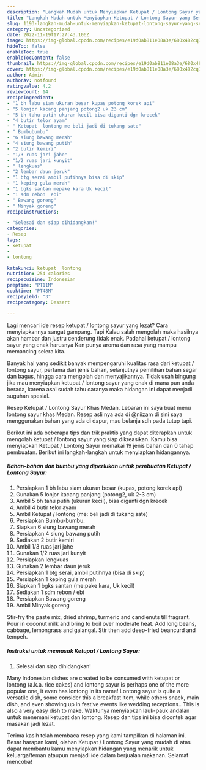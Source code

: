 ```yaml
---
description: "Langkah Mudah untuk Menyiapkan Ketupat / Lontong Sayur yang Sempurna, Buat Buka Puasa}"
title: "Langkah Mudah untuk Menyiapkan Ketupat / Lontong Sayur yang Sempurna, Buat Buka Puasa}"
slug: 1193-langkah-mudah-untuk-menyiapkan-ketupat-lontong-sayur-yang-sempurna-buat-buka-puasa
category: Uncategorized
date: 2022-11-19T17:27:43.106Z
image: https://img-global.cpcdn.com/recipes/e19d0ab811e08a3e/680x482cq70/ketupat-lontong-sayur-foto-resep-utama.jpg
hideToc: false
enableToc: true
enableTocContent: false
thumbnail: https://img-global.cpcdn.com/recipes/e19d0ab811e08a3e/680x482cq70/ketupat-lontong-sayur-foto-resep-utama.jpg
cover: https://img-global.cpcdn.com/recipes/e19d0ab811e08a3e/680x482cq70/ketupat-lontong-sayur-foto-resep-utama.jpg
author: Admin
authorAv: notfound
ratingvalue: 4.2
reviewcount: 14
recipeingredient:
- "1 bh labu siam ukuran besar kupas potong korek api"
- "5 lonjor kacang panjang potong2 uk 23 cm"
- "5 bh tahu putih ukuran kecil bisa diganti dgn krecek"
- "4 butir telor ayam"
- " Ketupat  lontong me beli jadi di tukang sate"
- " Bumbubumbu"
- "6 siung bawang merah"
- "4 siung bawang putih"
- "2 butir kemiri"
- "1/3 ruas jari jahe"
- "1/2 ruas jari kunyit"
- " lengkuas"
- "2 lembar daun jeruk"
- "1 btg serai ambil putihnya bisa di skip"
- "1 keping gula merah"
- "1 bgks santan mepake kara Uk kecil"
- "1 sdm rebon  ebi"
- " Bawang goreng"
- " Minyak goreng"
recipeinstructions:

- "Selesai dan siap dihidangkan!"
categories:
- Resep
tags:
- ketupat
- 
- lontong

katakunci: ketupat  lontong 
nutrition: 254 calories
recipecuisine: Indonesian
preptime: "PT11M"
cooktime: "PT48M"
recipeyield: "3"
recipecategory: Dessert

---
```



Lagi mencari ide resep ketupat / lontong sayur yang lezat? Cara menyiapkannya sangat gampang. Tapi Kalau salah mengolah maka hasilnya akan hambar dan justru cenderung tidak enak. Padahal ketupat / lontong sayur yang enak harusnya Kan punya aroma dan rasa yang mampu memancing selera kita.


Banyak hal yang sedikit banyak mempengaruhi kualitas rasa dari ketupat / lontong sayur, pertama dari jenis bahan, selanjutnya pemilihan bahan segar dan bagus, hingga cara mengolah dan menyajikannya. Tidak usah bingung jika mau menyiapkan ketupat / lontong sayur yang enak di mana pun anda berada, karena asal sudah tahu caranya maka hidangan ini dapat menjadi suguhan spesial.

Resep Ketupat / Lontong Sayur Khas Medan. Lebaran ini saya buat menu lontong sayur khas Medan. Resep asli nya ada di @niizam di sini saya menggunakan bahan yang ada di dapur, mau belanja sdh pada tutup tapi.


Berikut ini ada beberapa tips dan trik praktis yang dapat diterapkan untuk mengolah ketupat / lontong sayur yang siap dikreasikan. Kamu bisa menyiapkan Ketupat / Lontong Sayur memakai 19 jenis bahan dan 0 tahap pembuatan. Berikut ini langkah-langkah untuk menyiapkan hidangannya.

<!--inarticleads1-->

##### Bahan-bahan dan bumbu yang diperlukan untuk pembuatan Ketupat / Lontong Sayur:

1. Persiapkan 1 bh labu siam ukuran besar (kupas, potong korek api)
1. Gunakan 5 lonjor kacang panjang (potong2, uk 2-3 cm)
1. Ambil 5 bh tahu putih (ukuran kecil), bisa diganti dgn krecek
1. Ambil 4 butir telor ayam
1. Ambil  Ketupat / lontong (me: beli jadi di tukang sate)
1. Persiapkan  Bumbu-bumbu:
1. Siapkan 6 siung bawang merah
1. Persiapkan 4 siung bawang putih
1. Sediakan 2 butir kemiri
1. Ambil 1/3 ruas jari jahe
1. Gunakan 1/2 ruas jari kunyit
1. Persiapkan  lengkuas
1. Gunakan 2 lembar daun jeruk
1. Persiapkan 1 btg serai, ambil putihnya (bisa di skip)
1. Persiapkan 1 keping gula merah
1. Siapkan 1 bgks santan (me:pake kara, Uk kecil)
1. Sediakan 1 sdm rebon / ebi
1. Persiapkan  Bawang goreng
1. Ambil  Minyak goreng


Stir-fry the paste mix, dried shrimp, turmeric and candlenuts till fragrant. Pour in coconut milk and bring to boil over moderate heat. Add long beans, cabbage, lemongrass and galangal. Stir then add deep-fried beancurd and tempeh. 

<!--inarticleads2-->

##### Instruksi untuk memasak Ketupat / Lontong Sayur:


1. Selesai dan siap dihidangkan!

Many Indonesian dishes are created to be consumed with ketupat or lontong (a.k.a. rice cakes) and lontong sayur is perhaps one of the more popular one, it even has lontong in its name! Lontong sayur is quite a versatile dish, some consider this a breakfast item, while others snack, main dish, and even showing up in festive events like wedding receptions.. This is also a very easy dish to make. Waktunya menyiapkan lauk-pauk andalan untuk menemani ketupat dan lontong. Resep dan tips ini bisa dicontek agar masakan jadi lezat. 

Terima kasih telah membaca resep yang kami tampilkan di halaman ini. Besar harapan kami, olahan Ketupat / Lontong Sayur yang mudah di atas dapat membantu kamu menyiapkan hidangan yang menarik untuk keluarga/teman ataupun menjadi ide dalam berjualan makanan. Selamat mencoba!
